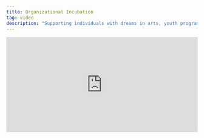 ```yaml
---
title: Organizational Incubation
tag: video
description: "Supporting individuals with dreams in arts, youth programming, and technology to find sustainability in doing what they love."
---
```

<iframe src="https://player.vimeo.com/video/107354409"
frameborder="0" width="100%" height="250" webkitallowfullscreen mozallowfullscreen allowfullscreen></iframe>
